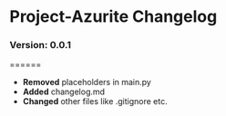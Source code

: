 # Project-Azurite Changelog

### Version: 0.0.1
======

* __Removed__ placeholders in main.py
* __Added__ changelog.md
* __Changed__ other files like .gitignore etc.


